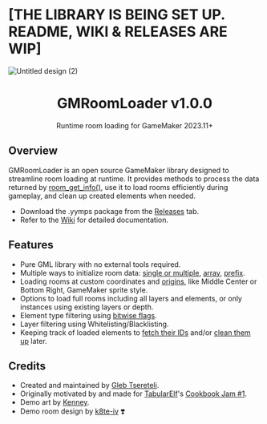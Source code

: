 # [THE LIBRARY IS BEING SET UP. README, WIKI & RELEASES ARE WIP]

![Untitled design (2)](https://github.com/glebtsereteli/GMRoomLoader/assets/50461722/e82ecee8-149d-4a04-bf85-4010535ce033)

<h1 align="center">GMRoomLoader v1.0.0</h1>
<p align="center">Runtime room loading for GameMaker 2023.11+</p>

## Overview
GMRoomLoader is an open source GameMaker library designed to streamline room loading at runtime. It provides methods to process the data returned by [room_get_info()](https://manual.gamemaker.io/monthly/en/GameMaker_Language/GML_Reference/Asset_Management/Rooms/room_get_info.htm), use it to load rooms efficiently during gameplay, and clean up created elements when needed.

* Download the .yymps package from the [Releases](https://github.com/glebtsereteli/GMRoomLoader/releases) tab.
* Refer to the [Wiki](https://github.com/glebtsereteli/GMRoomLoader/wiki) for detailed documentation.

## Features
- Pure GML library with no external tools required.
- Multiple ways to initialize room data: [single or multiple](https://github.com/glebtsereteli/GMRoomLoader/wiki/RoomLoader#-data_initroom----structroomloader), [array](https://github.com/glebtsereteli/GMRoomLoader/wiki/RoomLoader#-data_init_arrayrooms---structroomloader), [prefix](https://github.com/glebtsereteli/GMRoomLoader/wiki/RoomLoader#-data_init_prefixprefix---structroomloader).
- Loading rooms at custom coordinates and [origins](https://github.com/glebtsereteli/GMRoomLoader/wiki/Enums#roomloader_origin), like Middle Center or Bottom Right, GameMaker sprite style.
- Options to load full rooms including all layers and elements, or only instances using existing layers or depth.
- Element type filtering using [bitwise flags](https://github.com/glebtsereteli/GMRoomLoader/wiki/Enums#roomloader_flag).
- Layer filtering using Whitelisting/Blacklisting.
- Keeping track of loaded elements to [fetch their IDs]() and/or [clean them up]() later.

## Credits
- Created and maintained by [Gleb Tsereteli](https://twitter.com/glebtsereteli).
- Originally motivated by and made for [TabularElf](https://github.com/tabularelf)'s [Cookbook Jam #1](https://itch.io/jam/cookbook-jam-1).
- Demo art by [Kenney](https://twitter.com/KenneyNL).
- Demo room design by [k8te-iv](https://github.com/k8te-iv) ❣️
